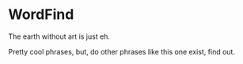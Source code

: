 # WordFind

The earth without art is just eh.

Pretty cool phrases, but, do other phrases like this one exist, find out.
